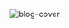![blog-cover](https://user-images.githubusercontent.com/89590258/205465065-07865188-ccec-41c2-ab1b-f61e6d37e2ef.jpg)
